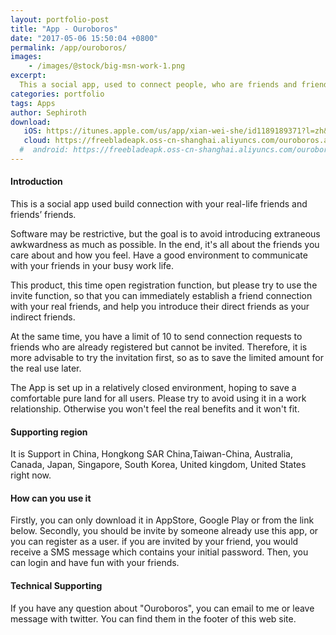 ```yaml
---
layout: portfolio-post
title: "App - Ouroboros"
date: "2017-05-06 15:50:04 +0800"
permalink: /app/ouroboros/
images:
    - /images/@stock/big-msn-work-1.png
excerpt:
  This a social app, used to connect people, who are friends and friends' friends in real life.
categories: portfolio
tags: Apps
author: Sephiroth
download:
   iOS: https://itunes.apple.com/us/app/xian-wei-she/id1189189371?l=zh&ls=1&mt=8
   cloud: https://freebladeapk.oss-cn-shanghai.aliyuncs.com/ouroboros.apk
  #  android: https://freebladeapk.oss-cn-shanghai.aliyuncs.com/ouroboros.apk
---
```


#### Introduction
This is a social app used build connection with your real-life friends and friends’ friends.

Software may be restrictive, but the goal is to avoid introducing extraneous awkwardness as much as possible. In the end, it's all about the friends you care about and how you feel. Have a good environment to communicate with your friends in your busy work life.

This product, this time open registration function, but please try to use the invite function, so that you can immediately establish a friend connection with your real friends, and help you introduce their direct friends as your indirect friends.

At the same time, you have a limit of 10 to send connection requests to friends who are already registered but cannot be invited. Therefore, it is more advisable to try the invitation first, so as to save the limited amount for the real use later.

The App is set up in a relatively closed environment, hoping to save a comfortable pure land for all users. Please try to avoid using it in a work relationship. Otherwise you won't feel the real benefits and it won't fit.

#### Supporting region
It is Support in China, Hongkong SAR China,Taiwan-China, Australia, Canada, Japan, Singapore, South Korea, United kingdom, United States right now.

#### How can you use it
Firstly, you can only download it in AppStore, Google Play or from the link below.
Secondly, you should be invite by someone already use this app, or you can register as a user.
if you are invited by your friend, you would receive a SMS message which contains your initial password.
Then, you can login and have fun with your friends.

#### Technical Supporting
If you have any question about "Ouroboros", you can email to me or leave message with twitter. You can find them in the footer of this web site.

